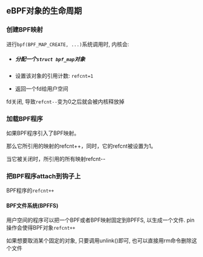 ## eBPF对象的生命周期

### 创建BPF映射

进行`bpf(BPF_MAP_CREATE, ...)`系统调用时, 内核会:

- ##### 分配一个`struct bpf_map`对象

- 设置该对象的引用计数: `refcnt=1`

- 返回一个fd给用户空间

fd关闭, 导致`refcnt--`变为0之后就会被内核释放掉



### 加载BPF程序

如果BPF程序引入了BPF映射。

那么它所引用的映射的refcnt++，同时，它的refcnt被设置为1。

当它被关闭时，所引用的所有映射refcnt--

 

### 把BPF程序attach到钩子上

BPF程序的`refcnt++`



#### BPF文件系统(BPFFS)

用户空间的程序可以把一个BPF或者BPF映射固定到BPFFS, 以生成一个文件. pin操作会使得BPF对象`refcnt++`

如果想要取消某个固定的对象, 只要调用unlink()即可, 也可以直接用rm命令删除这个文件